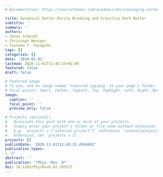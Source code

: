 ```yaml
---
# Documentation: https://sourcethemes.com/academic/docs/managing-content/

title: Dynamical Matter-Parity Breaking and Gravitino Dark Matter
subtitle: ''
summary: ''
authors:
- Jonas Schmidt
- Christoph Weniger
- Tsutomu T. Yanagida
tags: []
categories: []
date: '2010-01-01'
lastmod: 2020-11-01T13:45:25+01:00
featured: false
draft: false

# Featured image
# To use, add an image named `featured.jpg/png` to your page's folder.
# Focal points: Smart, Center, TopLeft, Top, TopRight, Left, Right, BottomLeft, Bottom, BottomRight.
image:
  caption: ''
  focal_point: ''
  preview_only: false

# Projects (optional).
#   Associate this post with one or more of your projects.
#   Simply enter your project's folder or file name without extension.
#   E.g. `projects = ["internal-project"]` references `content/project/deep-learning/index.md`.
#   Otherwise, set `projects = []`.
projects: []
publishDate: '2020-11-01T12:45:25.459949Z'
publication_types:
- '2'
abstract: ''
publication: '*Phys. Rev. D*'
doi: 10.1103/PhysRevD.82.103517
---
```

